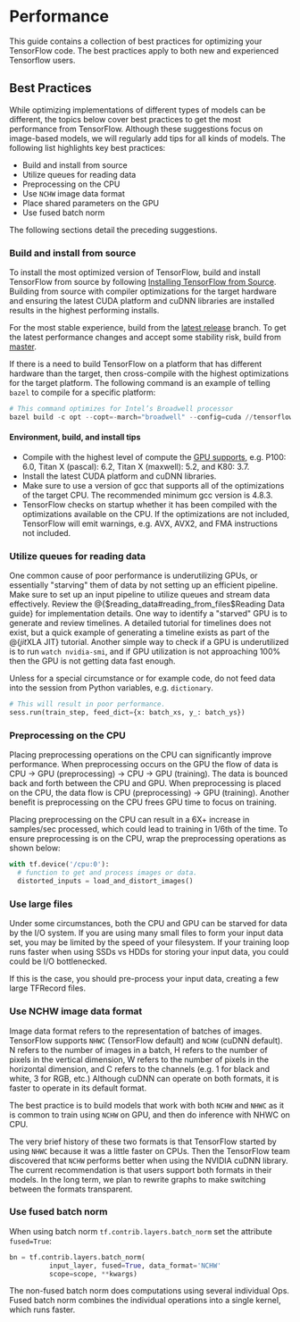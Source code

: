 # Performance

This guide contains a collection of best practices for optimizing your
TensorFlow code. The best practices apply to both new and experienced
Tensorflow users.

## Best Practices
While optimizing implementations of different types of models can be different,
the topics below cover best practices to get the most performance from
TensorFlow. Although these suggestions focus on image-based models, we will
regularly add tips for all kinds of models. The following list highlights key
best practices:

*   Build and install from source
*   Utilize queues for reading data
*   Preprocessing on the CPU
*   Use `NCHW` image data format
*   Place shared parameters on the GPU
*   Use fused batch norm

The following sections detail the preceding suggestions.

### Build and install from source

To install the most optimized version of TensorFlow, build and install
TensorFlow from source by following [Installing TensorFlow from Source](../install/install_sources).
Building from source with compiler optimizations for the target hardware and
ensuring the latest CUDA platform and cuDNN libraries are installed results in
the highest performing installs.

For the most stable experience, build from the [latest release](https://github.com/tensorflow/tensorflow/releases)
branch. To get the latest performance changes and accept some stability risk,
build from [master](https://github.com/tensorflow/tensorflow).

If there is a need to build TensorFlow on a platform that has different hardware
than the target, then cross-compile with the highest optimizations for the target
platform.  The following command is an example of telling `bazel` to compile for
a specific platform:

```python
# This command optimizes for Intel’s Broadwell processor
bazel build -c opt --copt=-march="broadwell" --config=cuda //tensorflow/tools/pip_package:build_pip_package

```

#### Environment, build, and install tips

*   Compile with the highest level of compute the [GPU
    supports](http://developer.nvidia.com/cuda-gpus), e.g. P100: 6.0, Titan X
    (pascal): 6.2, Titan X (maxwell): 5.2, and K80: 3.7.
*   Install the latest CUDA platform and cuDNN libraries.
*   Make sure to use a version of gcc that supports all of the optimizations of
    the target CPU. The recommended minimum gcc version is 4.8.3.
*   TensorFlow checks on startup whether it has been compiled with the
    optimizations available on the CPU. If the optimizations are not included,
    TensorFlow will emit warnings, e.g. AVX, AVX2, and FMA instructions not
    included.

### Utilize queues for reading data

One common cause of poor performance is underutilizing GPUs, or essentially
"starving" them of data by not setting up an efficient pipeline. Make sure to
set up an input pipeline to utilize queues and stream data effectively. Review
the @{$reading_data#reading_from_files$Reading Data guide} for implementation
details. One way to identify a "starved" GPU is to generate and review
timelines. A detailed tutorial for timelines does not exist, but a quick example
of generating a timeline exists as part of the @{$jit$XLA JIT} tutorial. Another
simple way to check if a GPU is underutilized is to run `watch nvidia-smi`, and
if GPU utilization is not approaching 100% then the GPU is not getting data fast
enough.

Unless for a special circumstance or for example code, do not feed data
into the session from Python variables, e.g. `dictionary`.

```python
# This will result in poor performance.
sess.run(train_step, feed_dict={x: batch_xs, y_: batch_ys})
```

### Preprocessing on the CPU

Placing preprocessing operations on the CPU can significantly improve
performance.  When preprocessing occurs on the GPU the flow of data is
CPU -> GPU (preprocessing) -> CPU -> GPU (training).  The data is bounced back
and forth between the CPU and GPU.  When preprocessing is placed on the CPU,
the data flow is CPU (preprocessing) -> GPU (training).  Another benefit is
preprocessing on the CPU frees GPU time to focus on training.

Placing preprocessing on the CPU can result in a 6X+ increase in samples/sec
processed, which could lead to training in 1/6th of the time.  To ensure
preprocessing is on the CPU, wrap the preprocessing operations as shown below:

```python
with tf.device('/cpu:0'):
  # function to get and process images or data.
  distorted_inputs = load_and_distort_images()
```

### Use large files

Under some circumstances, both the CPU and GPU can be starved for data by the
I/O system. If you are using many small files to form your input data set, you
may be limited by the speed of your filesystem. If your training loop runs
faster when using SSDs vs HDDs for storing your input data, you could could be
I/O bottlenecked.

If this is the case, you should pre-process your input data, creating a few
large TFRecord files.

### Use NCHW image data format

Image data format refers to the representation of batches of images. TensorFlow
supports `NHWC` (TensorFlow default) and `NCHW` (cuDNN default). N refers to the
number of images in a batch, H refers to the number of pixels in the vertical
dimension, W refers to the number of pixels in the horizontal dimension, and C
refers to the channels (e.g. 1 for black and white, 3 for RGB, etc.) Although
cuDNN can operate on both formats, it is faster to operate in its default
format.

The best practice is to build models that work with both `NCHW` and `NHWC` as it
is common to train using `NCHW` on GPU, and then do inference with NHWC on CPU.

The very brief history of these two formats is that TensorFlow started by using
`NHWC` because it was a little faster on CPUs. Then the TensorFlow team
discovered that `NCHW` performs better when using the NVIDIA cuDNN library.  The
current recommendation is that users support both formats in their models. In
the long term, we plan to rewrite graphs to make switching between the formats
transparent.

### Use fused batch norm

When using batch norm
`tf.contrib.layers.batch_norm` set the attribute `fused=True`:

```python
bn = tf.contrib.layers.batch_norm(
          input_layer, fused=True, data_format='NCHW'
          scope=scope, **kwargs)
```

The non-fused batch norm does computations using several individual Ops. Fused
batch norm combines the individual operations into a single kernel, which runs
faster.
